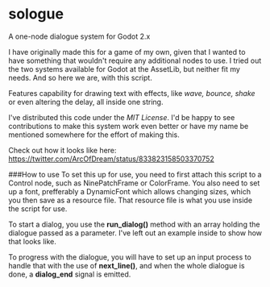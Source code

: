 # sologue
A one-node dialogue system for Godot 2.x

I have originally made this for a game of my own, given that I wanted to have something that wouldn't require any additional nodes to use. I tried out the two systems available for Godot at the AssetLib, but neither fit my needs. And so here we are, with this script.

Features capability for drawing text with effects, like *wave, bounce, shake* or even altering the delay, all inside one string.

I've distributed this code under the *MIT License*. I'd be happy to see contributions to make this system work even better or have my name be mentioned somewhere for the effort of making this.

Check out how it looks like here: https://twitter.com/ArcOfDream/status/833823158503370752

###How to use
To set this up for use, you need to first attach this script to a Control node, such as NinePatchFrame or ColorFrame.  You also need to set up a font, prefferably a DynamicFont which allows changing sizes, which you then save as a resource file. That resource file is what you use inside the script for use.

To start a dialog, you use the **run_dialog()** method with an array holding the dialogue passed as a parameter. I've left out an example inside to show how that looks like.

To progress with the dialogue, you will have to set up an input process to handle that with the use of **next_line()**, and when the whole dialogue is done, a **dialog_end** signal is emitted.
